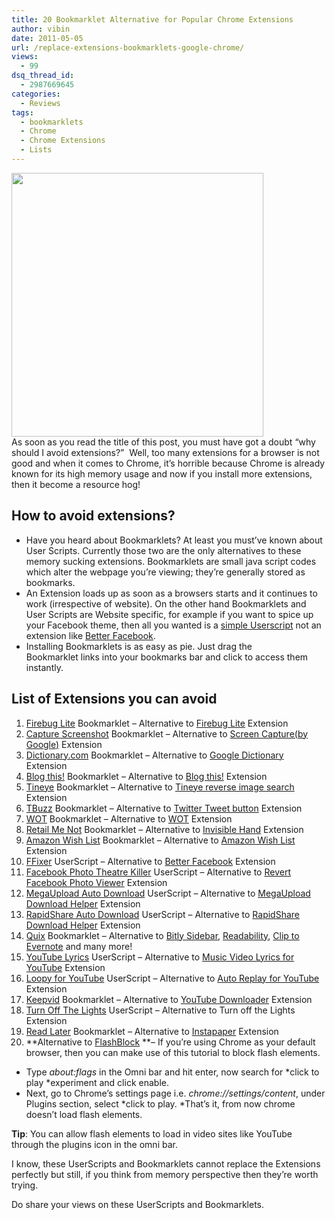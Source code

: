 ```yaml
---
title: 20 Bookmarklet Alternative for Popular Chrome Extensions
author: vibin
date: 2011-05-05
url: /replace-extensions-bookmarklets-google-chrome/
views:
  - 99
dsq_thread_id:
  - 2987669645
categories:
  - Reviews
tags:
  - bookmarklets
  - Chrome
  - Chrome Extensions
  - Lists
---
```

[<img class="alignnone size-full wp-image-39966" title="extensions" src="http://cdn.devilsworkshop.org/files/2011/05/extensions.jpg" alt="" width="403" height="422" />][1]  
As soon as you read the title of this post, you must have got a doubt “why should I avoid extensions?”  Well, too many extensions for a browser is not good and when it comes to Chrome, it’s horrible because Chrome is already known for its high memory usage and now if you install more extensions, then it become a resource hog!

## How to avoid extensions?

  * Have you heard about Bookmarklets? At least you must’ve known about User Scripts. Currently those two are the only alternatives to these memory sucking extensions. Bookmarklets are small java script codes which alter the webpage you’re viewing; they’re generally stored as bookmarks.
  * An Extension loads up as soon as a browsers starts and it continues to work (irrespective of website). On the other hand Bookmarklets and User Scripts are Website specific, for example if you want to spice up your Facebook theme, then all you wanted is a <a href="http://userstyles.org/styles/41402/facebook-black-glossy-with-matrix-animation" onclick="_gaq.push(['_trackEvent', 'outbound-article', 'http://userstyles.org/styles/41402/facebook-black-glossy-with-matrix-animation', 'simple Userscript']);" >simple Userscript</a> not an extension like <a href="https://chrome.google.com/webstore/detail/ifmhoabcaeehkljcfclfiieohkohdgbb" onclick="_gaq.push(['_trackEvent', 'outbound-article', 'https://chrome.google.com/webstore/detail/ifmhoabcaeehkljcfclfiieohkohdgbb', 'Better Facebook']);" >Better Facebook</a>.
  * Installing Bookmarklets is as easy as pie. Just drag the Bookmarklet links into your bookmarks bar and click to access them instantly.

## List of Extensions you can avoid

  1. <a href="http://getfirebug.com/firebuglite" onclick="_gaq.push(['_trackEvent', 'outbound-article', 'http://getfirebug.com/firebuglite', 'Firebug Lite']);" >Firebug Lite</a> Bookmarklet – Alternative to <a href="https://chrome.google.com/webstore/detail/bmagokdooijbeehmkpknfglimnifench" onclick="_gaq.push(['_trackEvent', 'outbound-article', 'https://chrome.google.com/webstore/detail/bmagokdooijbeehmkpknfglimnifench', 'Firebug Lite']);" >Firebug Lite</a> Extension
  2. <a href="http://marklets.com/Capture+Screenshot.aspx" onclick="_gaq.push(['_trackEvent', 'outbound-article', 'http://marklets.com/Capture+Screenshot.aspx', 'Capture Screenshot']);" >Capture Screenshot</a> Bookmarklet – Alternative to <a href="https://chrome.google.com/webstore/detail/cpngackimfmofbokmjmljamhdncknpmg" onclick="_gaq.push(['_trackEvent', 'outbound-article', 'https://chrome.google.com/webstore/detail/cpngackimfmofbokmjmljamhdncknpmg', 'Screen Capture(by Google)']);" >Screen Capture(by Google)</a> Extension
  3. <a href="http://dictionary.reference.com/tools/bookmarklets.html" onclick="_gaq.push(['_trackEvent', 'outbound-article', 'http://dictionary.reference.com/tools/bookmarklets.html', 'Dictionary.com']);" >Dictionary.com</a> Bookmarklet – Alternative to <a href="https://chrome.google.com/webstore/detail/mgijmajocgfcbeboacabfgobmjgjcoja" onclick="_gaq.push(['_trackEvent', 'outbound-article', 'https://chrome.google.com/webstore/detail/mgijmajocgfcbeboacabfgobmjgjcoja', 'Google Dictionary']);" >Google Dictionary</a> Extension
  4. <a href="http://www.google.com/support/blogger/bin/answer.py?answer=41469" onclick="_gaq.push(['_trackEvent', 'outbound-article', 'http://www.google.com/support/blogger/bin/answer.py?answer=41469', 'Blog this!']);" >Blog this!</a> Bookmarklet – Alternative to <a href="https://chrome.google.com/webstore/detail/pengoopmcjnbflcjbmoeodbmoflcgjlk" onclick="_gaq.push(['_trackEvent', 'outbound-article', 'https://chrome.google.com/webstore/detail/pengoopmcjnbflcjbmoeodbmoflcgjlk', 'Blog this!']);" >Blog this!</a> Extension
  5. <a href="http://www.tineye.com/bookmarklet" onclick="_gaq.push(['_trackEvent', 'outbound-article', 'http://www.tineye.com/bookmarklet', 'Tineye']);" >Tineye</a> Bookmarklet – Alternative to <a href="https://chrome.google.com/webstore/detail/haebnnbpedcbhciplfhjjkbafijpncjl" onclick="_gaq.push(['_trackEvent', 'outbound-article', 'https://chrome.google.com/webstore/detail/haebnnbpedcbhciplfhjjkbafijpncjl', 'Tineye reverse image search']);" >Tineye reverse image search</a> Extension
  6. <a href="http://tbuzz.arc90.com/" onclick="_gaq.push(['_trackEvent', 'outbound-article', 'http://tbuzz.arc90.com/', 'TBuzz']);" >TBuzz</a> Bookmarklet – Alternative to <a href="https://chrome.google.com/webstore/detail/homldgnlpldcmdflhnabedgkgpmeanhd" onclick="_gaq.push(['_trackEvent', 'outbound-article', 'https://chrome.google.com/webstore/detail/homldgnlpldcmdflhnabedgkgpmeanhd', 'Twitter Tweet button']);" >Twitter Tweet button</a> Extension
  7. <a href="http://www.mywot.com/en/blog/wot-bookmarklet-for-safari-and-opera" onclick="_gaq.push(['_trackEvent', 'outbound-article', 'http://www.mywot.com/en/blog/wot-bookmarklet-for-safari-and-opera', 'WOT']);" >WOT</a> Bookmarklet – Alternative to <a href="https://chrome.google.com/webstore/detail/bhmmomiinigofkjcapegjjndpbikblnp" onclick="_gaq.push(['_trackEvent', 'outbound-article', 'https://chrome.google.com/webstore/detail/bhmmomiinigofkjcapegjjndpbikblnp', 'WOT']);" >WOT</a> Extension
  8. <a href="http://marklets.com/Retailmenot.com+Quick+Access.aspx" onclick="_gaq.push(['_trackEvent', 'outbound-article', 'http://marklets.com/Retailmenot.com+Quick+Access.aspx', 'Retail Me Not']);" >Retail Me Not</a> Bookmarklet – Alternative to <a href="https://chrome.google.com/webstore/detail/lghjfnfolmcikomdjmoiemllfnlmmoko" onclick="_gaq.push(['_trackEvent', 'outbound-article', 'https://chrome.google.com/webstore/detail/lghjfnfolmcikomdjmoiemllfnlmmoko', 'Invisible Hand']);" >Invisible Hand</a> Extension
  9. <a href="http://www.amazon.com/wishlist/get-button" onclick="_gaq.push(['_trackEvent', 'outbound-article', 'http://www.amazon.com/wishlist/get-button', 'Amazon Wish List']);" >Amazon Wish List</a> Bookmarklet – Alternative to <a href="https://chrome.google.com/webstore/detail/ciagpekplgpbepdgggflgmahnjgiaced" onclick="_gaq.push(['_trackEvent', 'outbound-article', 'https://chrome.google.com/webstore/detail/ciagpekplgpbepdgggflgmahnjgiaced', 'Amazon Wish List']);" >Amazon Wish List</a> Extension
 10. <a href="http://userscripts.org/scripts/show/8861" onclick="_gaq.push(['_trackEvent', 'outbound-article', 'http://userscripts.org/scripts/show/8861', 'FFixer']);" >FFixer</a> UserScript – Alternative to <a href="https://chrome.google.com/webstore/detail/ifmhoabcaeehkljcfclfiieohkohdgbb" onclick="_gaq.push(['_trackEvent', 'outbound-article', 'https://chrome.google.com/webstore/detail/ifmhoabcaeehkljcfclfiieohkohdgbb', 'Better Facebook']);" >Better Facebook</a> Extension
 11. <a href="http://userscripts.org/scripts/show/96773" onclick="_gaq.push(['_trackEvent', 'outbound-article', 'http://userscripts.org/scripts/show/96773', 'Facebook Photo Theatre Killer']);" >Facebook Photo Theatre Killer</a> UserScript – Alternative to <a href="https://chrome.google.com/webstore/detail/ngacolkajcnkbmgfnfeocjpbeikgejll" onclick="_gaq.push(['_trackEvent', 'outbound-article', 'https://chrome.google.com/webstore/detail/ngacolkajcnkbmgfnfeocjpbeikgejll', 'Revert Facebook Photo Viewer']);" >Revert Facebook Photo Viewer</a> Extension
 12. <a href="http://userscripts.org/scripts/show/46604" onclick="_gaq.push(['_trackEvent', 'outbound-article', 'http://userscripts.org/scripts/show/46604', 'MegaUpload Auto Download']);" >MegaUpload Auto Download</a> UserScript – Alternative to <a href="https://chrome.google.com/webstore/detail/leekjckogogidfhpejjmaaekecplpdcg" onclick="_gaq.push(['_trackEvent', 'outbound-article', 'https://chrome.google.com/webstore/detail/leekjckogogidfhpejjmaaekecplpdcg', 'MegaUpload Download Helper']);" >MegaUpload Download Helper</a> Extension
 13. <a href="http://userscripts.org/scripts/show/36385" onclick="_gaq.push(['_trackEvent', 'outbound-article', 'http://userscripts.org/scripts/show/36385', 'RapidShare Auto Download']);" >RapidShare Auto Download</a> UserScript – Alternative to <a href="https://chrome.google.com/webstore/detail/afpbkpjjkfakdcakapanjoeijlphieei" onclick="_gaq.push(['_trackEvent', 'outbound-article', 'https://chrome.google.com/webstore/detail/afpbkpjjkfakdcakapanjoeijlphieei', 'RapidShare Download Helper']);" >RapidShare Download Helper</a> Extension
 14. <a href="http://quixapp.com/" onclick="_gaq.push(['_trackEvent', 'outbound-article', 'http://quixapp.com/', 'Quix']);" >Quix</a> Bookmarklet – Alternative to <a href="https://chrome.google.com/webstore/detail/negjghjbfgfmdjpolclpmmjmfeejolld" onclick="_gaq.push(['_trackEvent', 'outbound-article', 'https://chrome.google.com/webstore/detail/negjghjbfgfmdjpolclpmmjmfeejolld', 'Bitly Sidebar']);" >Bitly Sidebar</a>, <a href="https://chrome.google.com/webstore/detail/oknpjjbmpnndlpmnhmekjpocelpnlfdi" onclick="_gaq.push(['_trackEvent', 'outbound-article', 'https://chrome.google.com/webstore/detail/oknpjjbmpnndlpmnhmekjpocelpnlfdi', 'Readability']);" >Readability</a>, <a href="https://chrome.google.com/webstore/detail/pioclpoplcdbaefihamjohnefbikjilc" onclick="_gaq.push(['_trackEvent', 'outbound-article', 'https://chrome.google.com/webstore/detail/pioclpoplcdbaefihamjohnefbikjilc', 'Clip to Evernote']);" >Clip to Evernote</a> and many more!
 15. <a href="http://userscripts.org/scripts/show/22569" onclick="_gaq.push(['_trackEvent', 'outbound-article', 'http://userscripts.org/scripts/show/22569', 'YouTube Lyrics']);" >YouTube Lyrics</a> UserScript – Alternative to <a href="https://chrome.google.com/webstore/detail/hbegdicajmjmehcembhmpijdfdofobbh" onclick="_gaq.push(['_trackEvent', 'outbound-article', 'https://chrome.google.com/webstore/detail/hbegdicajmjmehcembhmpijdfdofobbh', 'Music Video Lyrics for YouTube']);" >Music Video Lyrics for YouTube</a> Extension
 16. <a href="http://userscripts.org/scripts/show/28832" onclick="_gaq.push(['_trackEvent', 'outbound-article', 'http://userscripts.org/scripts/show/28832', 'Loopy for YouTube']);" >Loopy for YouTube</a> UserScript – Alternative to <a href="https://chrome.google.com/webstore/detail/kanbnempkjnhadplbfgdaagijdbdbjeb" onclick="_gaq.push(['_trackEvent', 'outbound-article', 'https://chrome.google.com/webstore/detail/kanbnempkjnhadplbfgdaagijdbdbjeb', 'Auto Replay for YouTube']);" >Auto Replay for YouTube</a> Extension
 17. <a href="http://marklets.com/KeepVid.aspx" onclick="_gaq.push(['_trackEvent', 'outbound-article', 'http://marklets.com/KeepVid.aspx', 'Keepvid']);" >Keepvid</a> Bookmarklet – Alternative to <a href="https://chrome.google.com/webstore/detail/mdkomiclnapikbdbbidcogdeilhimkai" onclick="_gaq.push(['_trackEvent', 'outbound-article', 'https://chrome.google.com/webstore/detail/mdkomiclnapikbdbbidcogdeilhimkai', 'YouTube Downloader']);" >YouTube Downloader</a> Extension
 18. <a href="http://userscripts.org/scripts/show/49726" onclick="_gaq.push(['_trackEvent', 'outbound-article', 'http://userscripts.org/scripts/show/49726', 'Turn Off The Lights']);" >Turn Off The Lights</a> UserScript – Alternative to Turn off the Lights Extension
 19. <a href="http://www.instapaper.com/extras" onclick="_gaq.push(['_trackEvent', 'outbound-article', 'http://www.instapaper.com/extras', 'Read Later']);" >Read Later</a> Bookmarklet – Alternative to <a href="https://chrome.google.com/webstore/detail/acgdjjilmhiofacmdnmmlndeokamkkcl" onclick="_gaq.push(['_trackEvent', 'outbound-article', 'https://chrome.google.com/webstore/detail/acgdjjilmhiofacmdnmmlndeokamkkcl', 'Instapaper']);" >Instapaper</a> Extension
 20. **Alternative to <a href="https://chrome.google.com/webstore/detail/gofhjkjmkpinhpoiabjplobcaignabnl" onclick="_gaq.push(['_trackEvent', 'outbound-article', 'https://chrome.google.com/webstore/detail/gofhjkjmkpinhpoiabjplobcaignabnl', 'FlashBlock']);" >FlashBlock</a> **– If you’re using Chrome as your default browser, then you can make use of this tutorial to block flash elements.

  * Type *about:flags* in the Omni bar and hit enter, now search for *click to play *experiment and click enable.
  * Next, go to Chrome’s settings page i.e. *chrome://settings/content*, under Plugins section, select *click to play. *That’s it, from now chrome doesn’t load flash elements.

**Tip**: You can allow flash elements to load in video sites like YouTube through the plugins icon in the omni bar.

<span style="font-family: 'Times New Roman'; line-height: normal; font-size: medium;"> </span>

<p style="display: inline !important;">
  <span style="font-family: 'Times New Roman'; line-height: normal; font-size: medium;"> </span>
</p>

<span style="font-family: 'Times New Roman'; line-height: normal; font-size: medium;"> </span>

I know, these UserScripts and Bookmarklets cannot replace the Extensions perfectly but still, if you think from memory perspective then they’re worth trying.

Do share your views on these UserScripts and Bookmarklets.

 [1]: http://cdn.devilsworkshop.org/files/2011/05/extensions.jpg
